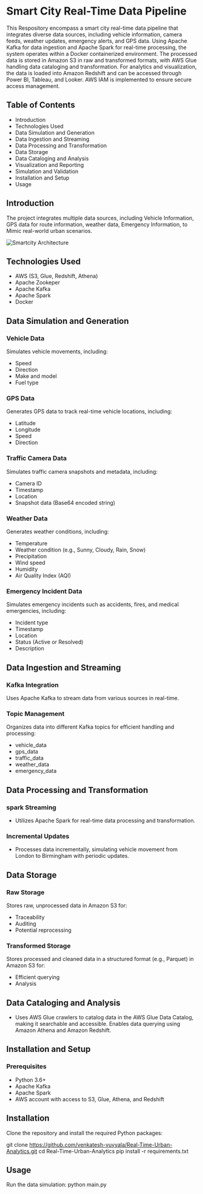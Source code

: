 # Smart City Real-Time Data Pipeline

This Respository encompass a smart city real-time data pipeline that integrates diverse data sources, including vehicle information, camera feeds, weather updates, emergency alerts, and GPS data. Using Apache Kafka for data ingestion and Apache Spark for real-time processing, the system operates within a Docker containerized environment. The processed data is stored in Amazon S3 in raw and transformed formats, with AWS Glue handling data cataloging and transformation. For analytics and visualization, the data is loaded into Amazon Redshift and can be accessed through Power BI, Tableau, and Looker. AWS IAM is implemented to ensure secure access management.

## Table of Contents

- Introduction
- Technologies Used
- Data Simulation and Generation
- Data Ingestion and Streaming
- Data Processing and Transformation
- Data Storage
- Data Cataloging and Analysis
- Visualization and Reporting
- Simulation and Validation
- Installation and Setup
- Usage

## Introduction
The project integrates multiple data sources, including Vehicle Information, GPS data for route information, weather data, Emergency Information, to Mimic real-world urban scenarios.

![Smartcity Architecture](https://github.com/user-attachments/assets/3d55f2d9-963c-43dc-99f0-811d22d17f64)

## Technologies Used
- AWS (S3, Glue, Redshift, Athena)
- Apache Zookeper
- Apache Kafka
- Apache Spark
- Docker

## Data Simulation and Generation

### Vehicle Data
Simulates vehicle movements, including:
- Speed
- Direction
- Make and model
- Fuel type

### GPS Data
Generates GPS data to track real-time vehicle locations, including:
- Latitude
- Longitude
- Speed
- Direction

### Traffic Camera Data
Simulates traffic camera snapshots and metadata, including:
- Camera ID
- Timestamp
- Location
- Snapshot data (Base64 encoded string)

### Weather Data
Generates weather conditions, including:
- Temperature
- Weather condition (e.g., Sunny, Cloudy, Rain, Snow)
- Precipitation
- Wind speed
- Humidity
- Air Quality Index (AQI)

### Emergency Incident Data
Simulates emergency incidents such as accidents, fires, and medical emergencies, including:
- Incident type
- Timestamp
- Location
- Status (Active or Resolved)
- Description

## Data Ingestion and Streaming

### Kafka Integration
Uses Apache Kafka to stream data from various sources in real-time.

### Topic Management
Organizes data into different Kafka topics for efficient handling and processing:
- vehicle_data
- gps_data
- traffic_data
- weather_data
- emergency_data
  
## Data Processing and Transformation
### spark Streaming
- Utilizes Apache Spark for real-time data processing and transformation.
### Incremental Updates
- Processes data incrementally, simulating vehicle movement from London to Birmingham with periodic updates.

## Data Storage

### Raw Storage
Stores raw, unprocessed data in Amazon S3 for:
- Traceability
- Auditing
- Potential reprocessing
### Transformed Storage
Stores processed and cleaned data in a structured format (e.g., Parquet) in Amazon S3 for:
- Efficient querying
- Analysis

## Data Cataloging and Analysis
- Uses AWS Glue crawlers to catalog data in the AWS Glue Data Catalog, making it searchable and accessible. Enables data querying using Amazon Athena and
Amazon Redshift.

## Installation and Setup

### Prerequisites
- Python 3.6+
- Apache Kafka
- Apache Spark
- AWS account with access to S3, Glue, Athena, and Redshift

## Installation
Clone the repository and install the required Python packages:

git clone https://github.com/venkatesh-vuyyala/Real-Time-Urban-Analytics.git
cd Real-Time-Urban-Analytics
pip install -r requirements.txt

## Usage

Run the data simulation:
python main.py

